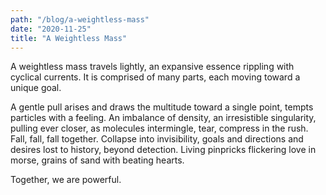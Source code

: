 ```yaml
---
path: "/blog/a-weightless-mass"
date: "2020-11-25"
title: "A Weightless Mass"
---
```


A weightless mass travels lightly, an expansive essence rippling with cyclical currents. It is comprised of many parts, each moving toward a unique goal.

A gentle pull arises and draws the multitude toward a single point, tempts particles with a feeling. An imbalance of density, an irresistible singularity, pulling ever closer, as molecules intermingle, tear, compress in the rush. Fall, fall, fall together. Collapse into invisibility, goals and directions and desires lost to history, beyond detection. Living pinpricks flickering love in morse, grains of sand with beating hearts.

Together, we are powerful.
